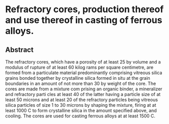 # Refractory cores, production thereof and use thereof in casting of ferrous alloys.

## Abstract
The refractory cores, which have a porosity of at least 25 by volume and a modulus of rupture of at least 60 kilog rams per square centimetre, are formed from a particulate material predominantly comprising vitreous silica grains bonded together by crystalline silica formed in situ at the grain boundaries in an amount of not more than 30 by weight of the core. The cores are made from a mixture com prising an organic binder, a mineralizer and refractory parti cles at least 40 of the latter having a particle size of at least 50 microns and at least 20 of the refractory particles being vitreous silica particles of size 1 to 30 microns by shaping the mixture, firing at at least 1000 C to form crystalline silica in the amount specified above, and cooling. The cores are used for casting ferrous alloys at at least 1500 C.